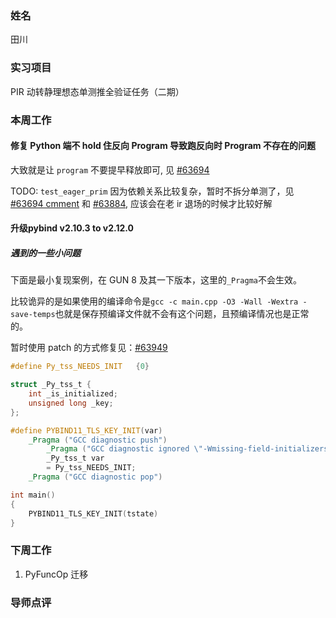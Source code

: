 ### 姓名

田川

### 实习项目

PIR 动转静理想态单测推全验证任务（二期）

### 本周工作

#### **修复 Python 端不 hold 住反向 Program 导致跑反向时 Program 不存在的问题**

大致就是让 `program` 不要提早释放即可, 见 [#63694](https://github.com/PaddlePaddle/Paddle/pull/63694)

TODO: `test_eager_prim` 因为依赖关系比较复杂，暂时不拆分单测了，见[#63694 cmment](https://github.com/PaddlePaddle/Paddle/pull/63694/files#r1590676126) 和 [#63884](https://github.com/PaddlePaddle/Paddle/pull/63884), 应该会在老 ir 退场的时候才比较好解

#### **升级pybind v2.10.3 to v2.12.0**

##### 遇到的一些小问题

下面是最小复现案例，在 GUN 8 及其一下版本，这里的`_Pragma`不会生效。

比较诡异的是如果使用的编译命令是`gcc -c main.cpp -O3 -Wall -Wextra -save-temps`也就是保存预编译文件就不会有这个问题，且预编译情况也是正常的。

暂时使用 patch 的方式修复见：[#63949](https://github.com/PaddlePaddle/Paddle/pull/63949)

```c++
#define Py_tss_NEEDS_INIT   {0}

struct _Py_tss_t {
    int _is_initialized;
    unsigned long _key;
};

#define PYBIND11_TLS_KEY_INIT(var)                                                    \
    _Pragma ("GCC diagnostic push")                                         /**/       \
        _Pragma ("GCC diagnostic ignored \"-Wmissing-field-initializers\"") /**/       \
        _Py_tss_t var                                                                  \
        = Py_tss_NEEDS_INIT;                                                          \
    _Pragma ("GCC diagnostic pop")

int main()
{
    PYBIND11_TLS_KEY_INIT(tstate)
}
```

### 下周工作

1. PyFuncOp 迁移

### 导师点评